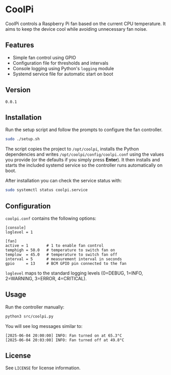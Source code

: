 # CoolPi

CoolPi controls a Raspberry Pi fan based on the current CPU temperature. It aims to keep the device cool while avoiding unnecessary fan noise.

## Features

* Simple fan control using GPIO
* Configuration file for thresholds and intervals
* Console logging using Python's `logging` module
* Systemd service file for automatic start on boot

## Version

`0.0.1`

## Installation

Run the setup script and follow the prompts to configure the fan controller.

```bash
sudo ./setup.sh
```

The script copies the project to `/opt/coolpi`, installs the Python
dependencies and writes `/opt/coolpi/config/coolpi.conf` using the values you
provide (or the defaults if you simply press **Enter**).  It then installs and
starts the included systemd service so the controller runs automatically on
boot.

After installation you can check the service status with:

```bash
sudo systemctl status coolpi.service
```

## Configuration

`coolpi.conf` contains the following options:

```
[console]
loglevel = 1

[fan]
active = 1        # 1 to enable fan control
temphigh = 50.0   # temperature to switch fan on
templow  = 45.0   # temperature to switch fan off
interval = 5      # measurement interval in seconds
gpio     = 13     # BCM GPIO pin connected to the fan
```

`loglevel` maps to the standard logging levels (0=DEBUG, 1=INFO, 2=WARNING, 3=ERROR, 4=CRITICAL).

## Usage

Run the controller manually:

```bash
python3 src/coolpi.py
```

You will see log messages similar to:

```
[2025-06-04 20:00:00] INFO: Fan turned on at 65.3°C
[2025-06-04 20:03:00] INFO: Fan turned off at 49.8°C
```

## License

See `LICENSE` for license information.
